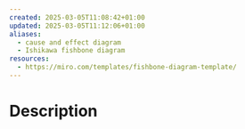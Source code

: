 ```yaml
---
created: 2025-03-05T11:08:42+01:00
updated: 2025-03-05T11:12:06+01:00
aliases:
  - cause and effect diagram
  - Ishikawa fishbone diagram
resources:
  - https://miro.com/templates/fishbone-diagram-template/
---
```

# Description